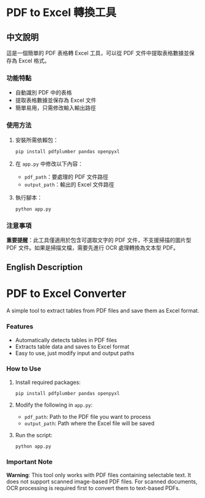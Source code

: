 # PDF to Excel 轉換工具

## 中文說明

這是一個簡單的 PDF 表格轉 Excel 工具，可以從 PDF 文件中提取表格數據並保存為 Excel 格式。

### 功能特點

- 自動識別 PDF 中的表格
- 提取表格數據並保存為 Excel 文件
- 簡單易用，只需修改輸入輸出路徑

### 使用方法

1. 安裝所需依賴包：
   ```
   pip install pdfplumber pandas openpyxl
   ```

2. 在 `app.py` 中修改以下內容：
   - `pdf_path`：要處理的 PDF 文件路徑
   - `output_path`：輸出的 Excel 文件路徑

3. 執行腳本：
   ```
   python app.py
   ```

### 注意事項

**重要提醒**：此工具僅適用於包含可選取文字的 PDF 文件，不支援掃描的圖片型 PDF 文件。如果是掃描文檔，需要先進行 OCR 處理轉換為文本型 PDF。

## English Description

# PDF to Excel Converter

A simple tool to extract tables from PDF files and save them as Excel format.

### Features

- Automatically detects tables in PDF files
- Extracts table data and saves to Excel format
- Easy to use, just modify input and output paths

### How to Use

1. Install required packages:
   ```
   pip install pdfplumber pandas openpyxl
   ```

2. Modify the following in `app.py`:
   - `pdf_path`: Path to the PDF file you want to process
   - `output_path`: Path where the Excel file will be saved

3. Run the script:
   ```
   python app.py
   ```

### Important Note

**Warning**: This tool only works with PDF files containing selectable text. It does not support scanned image-based PDF files. For scanned documents, OCR processing is required first to convert them to text-based PDFs. 
